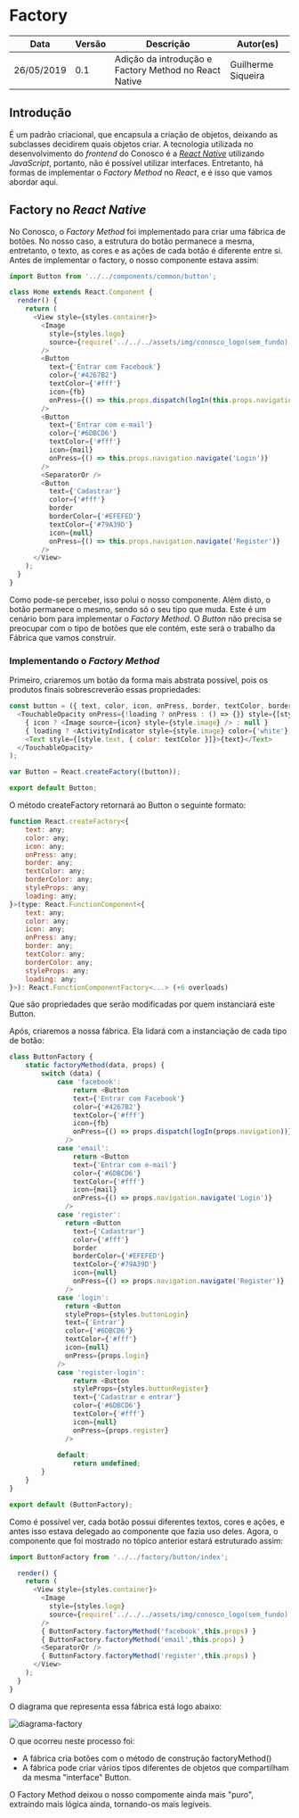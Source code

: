 # Factory

| **Data**   | **Versão** | **Descrição**               | **Autor(es)**  |
| ---------- | ---------- | --------------------------- | -------------- |
| 26/05/2019 | 0.1        | Adição da introdução e Factory Method no React Native | Guilherme Siqueira |


## Introdução
É um padrão criacional, que encapsula a criação de objetos, deixando as subclasses decidirem quais objetos criar. A tecnologia utilizada no desenvolvimento do *frontend* do Conosco é a [*React Native*](https://facebook.github.io/react-native/) utilizando *JavaScript*, portanto, não é possível utilizar interfaces. Entretanto, há formas de implementar o *Factory Method* no *React*, e é isso que vamos abordar aqui.

## Factory no *React Native*
No Conosco, o *Factory Method* foi implementado para criar uma fábrica de botões. No nosso caso, a estrutura do botão permanece a mesma, entretanto, o texto, as cores e as ações de cada botão é diferente entre si. Antes de implementar o factory, o nosso componente estava assim:
```javascript
import Button from '../../components/common/button';

class Home extends React.Component {
  render() {
    return (
      <View style={styles.container}>
        <Image
          style={styles.logo}
          source={require('../../../assets/img/conosco_logo(sem_fundo).png')}
        />
        <Button
          text={'Entrar com Facebook'}
          color={'#4267B2'}
          textColor={'#fff'}
          icon={fb}
          onPress={() => this.props.dispatch(logIn(this.props.navigation))}
        />
        <Button
          text={'Entrar com e-mail'}
          color={'#6DBCD6'}
          textColor={'#fff'}
          icon={mail}
          onPress={() => this.props.navigation.navigate('Login')}
        />
        <SeparatorOr />
        <Button
          text={'Cadastrar'}
          color={'#fff'}
          border
          borderColor={'#EFEFED'}
          textColor={'#79A39D'}
          icon={null}
          onPress={() => this.props.navigation.navigate('Register')}
        />
      </View>
    );
  }
}
```
Como pode-se perceber, isso polui o nosso componente. Além disto, o botão permanece o mesmo, sendo só o seu tipo que muda. Este é um cenário bom para implementar o *Factory Method*. O *Button* não precisa se preocupar com o tipo de botões que ele contém, este será o trabalho da Fábrica que vamos construir.

### Implementando o *Factory Method*
Primeiro, criaremos um botão da forma mais abstrata possível, pois os produtos finais sobrescreverão essas propriedades:
```javascript
const button = ({ text, color, icon, onPress, border, textColor, borderColor, styleProps, loading }) => (
  <TouchableOpacity onPress={!loading ? onPress : () => {}} style={[styleProps, style.shadow, style.content, { backgroundColor: color }, border ? { borderColor, borderWidth: 1 } : {}]}>
    { icon ? <Image source={icon} style={style.image} /> : null }
    { loading ? <ActivityIndicator style={style.image} color={'white'} size="small" /> : null }
    <Text style={[style.text, { color: textColor }]}>{text}</Text>
  </TouchableOpacity>
);

var Button = React.createFactory((button));

export default Button;
```
O método createFactory retornará ao Button o seguinte formato:
```javascript
function React.createFactory<{
    text: any;
    color: any;
    icon: any;
    onPress: any;
    border: any;
    textColor: any;
    borderColor: any;
    styleProps: any;
    loading: any;
}>(type: React.FunctionComponent<{
    text: any;
    color: any;
    icon: any;
    onPress: any;
    border: any;
    textColor: any;
    borderColor: any;
    styleProps: any;
    loading: any;
}>): React.FunctionComponentFactory<...> (+6 overloads)
```
Que são propriedades que serão modificadas por quem instanciará este Button.

Após, criaremos a nossa fábrica. Ela lidará com a instanciação de cada tipo de botão:
```javascript
class ButtonFactory {
    static factoryMethod(data, props) {
        switch (data) {
            case 'facebook':
                return <Button
                text={'Entrar com Facebook'}
                color={'#4267B2'}
                textColor={'#fff'}
                icon={fb}
                onPress={() => props.dispatch(logIn(props.navigation))} 
              />
            case 'email':
                return <Button
                text={'Entrar com e-mail'}
                color={'#6DBCD6'}
                textColor={'#fff'}
                icon={mail}
                onPress={() => props.navigation.navigate('Login')}
              />
            case 'register':
              return <Button
                text={'Cadastrar'}
                color={'#fff'}
                border
                borderColor={'#EFEFED'}
                textColor={'#79A39D'}
                icon={null}
                onPress={() => props.navigation.navigate('Register')}
              />
            case 'login':
              return <Button
              styleProps={styles.buttonLogin}
              text={'Entrar'}
              color={'#6DBCD6'}
              textColor={'#fff'}
              icon={null}
              onPress={props.login}
            />
            case 'register-login':
                return <Button
                styleProps={styles.buttonRegister}
                text={'Cadastrar e entrar'}
                color={'#6DBCD6'}
                textColor={'#fff'}
                icon={null}
                onPress={props.register}
              />
  
            default:
                return undefined;
        }
    }
}

export default (ButtonFactory);
```
Como é possível ver, cada botão possui diferentes textos, cores e ações, e antes isso estava delegado ao componente que fazia uso deles. Agora, o componente que foi mostrado no tópico anterior estará estruturado assim:
```javascript
import ButtonFactory from '../../factory/button/index';

  render() {
    return (
      <View style={styles.container}>
        <Image
          style={styles.logo}
          source={require('../../../assets/img/conosco_logo(sem_fundo).png')}
        />
        { ButtonFactory.factoryMethod('facebook',this.props) }
        { ButtonFactory.factoryMethod('email',this.props) }
        <SeparatorOr />
        { ButtonFactory.factoryMethod('register',this.props) }
      </View>
    );
  }
}
```
O diagrama que representa essa fábrica está logo abaixo:

![diagrama-factory](https://i.imgur.com/N53rCrr.png)

O que ocorreu neste processo foi:
- A fábrica cria botões com o método de construção factoryMethod()
- A fábrica pode criar vários tipos diferentes de objetos que compartilham da mesma "interface" Button.

O Factory Method deixou o nosso compomente ainda mais "puro", extraindo mais lógica ainda, tornando-os mais legíveis.